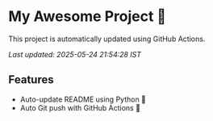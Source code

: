 # My Awesome Project 🚀

This project is automatically updated using GitHub Actions.

_Last updated: 2025-05-24 21:54:28 IST_

## Features
- Auto-update README using Python 🐍
- Auto Git push with GitHub Actions 🤖
